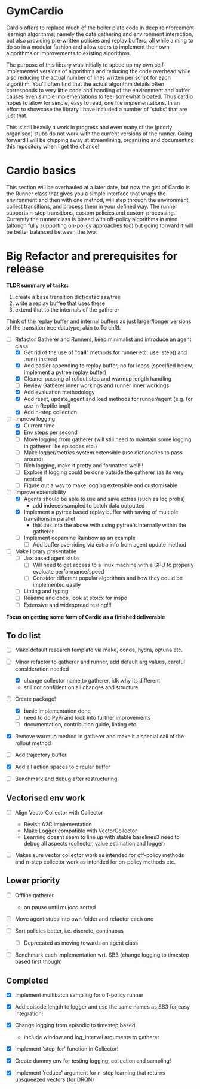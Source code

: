 # GymCardio
Cardio offers to replace much of the boiler plate code in deep reinforcement learnign algorithms; namely the data gathering and environment interaction, but also providing pre-written policies and replay buffers, all while aiming to do so in a modular fashion and allow users to implement their own algorithms or improvements to existing algorithms.

The purpose of this library was initially to speed up my own self-implemented versions of algorithms and reducing the code overhead while also reducing the actual number of lines written per script for each algorithm. You'll often find that the actual algorithm details often corresponds to very little code and handling of the environment and buffer causes even simple implementations to feel somewhat bloated. Thus cardio hopes to allow for simple, easy to read, one file implementations. In an effort to showcase the library I have included a number of 'stubs' that are just that.

This is still heavily a work in progress and even many of the (poorly organised) stubs do not work with the current versions of the runner. Going forward I will be chipping away at streamlining, organising and documenting this repository when I get the chance!

# Cardio basics
This section will be overhauled at a later date, but now the gist of Cardio is the Runner class that gives you a simple interface that wraps the environment and then with one method, will step through the environment, collect transitions, and process them in your defined way. The runner supports n-step transitions, custom policies and custom processing. Currently the runner class is biased with off-policy algorithms in mind (altough fully supporting on-policy approaches too) but going forward it will be better balanced between the two.

# Big Refactor and prerequisites for release

__TLDR summary of tasks:__
1. create a base transition dict/dataclass/tree
2. write a replay buffee that uses these
3. extend that to the internals of the gatherer

Think of the replay buffer and internal buffers as just larger/longer versions of the transition tree datatype, akin to TorchRL

* [ ] Refactor Gatherer and Runners, keep minimalist and introduce an agent class
  * [x] Get rid of the use of "__call__" methods for runner etc. use .step() and .run() instead
  * [x] Add easier appending to replay buffer, no for loops (specified below, implement a pytree replay buffer)
  * [x] Cleaner passing of rollout step and warmup length handling
  * [ ] Review Gatherer inner workings and runner inner workings
  * [x] Add evaluation methodology
  * [x] Add reset, update_agent and load methods for runner/agent (e.g. for use in Reptile impl)
  * [x] Add n-step collection

* [ ] Improve logging
  * [x] Current time
  * [x] Env steps per second
  * [ ] Move logging from gatherer (will still need to maintain some logging in gatherer like episodes etc.)
  * [ ] Make logger/metrics system extensible (use dictionaries to pass around)
  * [ ] Rich logging, make it pretty and formatted well!!!
  * [ ] Explore if logging could be done outside the gatherer (as its very nested)
  * [ ] Figure out a way to make logging extensible and customisable

* [ ] Improve extensibility
  * [x] Agents should be able to use and save extras (such as log probs)
    * add indeces sampled to batch data outputted
  * [x] Implement a pytree based replay buffer with saving of multiple transitions in parallel
    * this ties into the above with using pytree's internally within the gatherer
  * [ ] Implement dopamine Rainbow as an example
    * [ ] Add buffer overriding via extra info from agent update method

* [ ] Make library presentable
  * [ ] Jax based agent stubs
    * [ ] Will need to get access to a linux machine with a GPU to properly evaluate performance/speed
    * [ ] Consider different popular algorithms and how they could be implemented easily
  * [ ] Linting and typing
  * [ ] Readme and docs, look at stoicx for inspo
  * [ ] Extensive and widespread testing!!!

__Focus on getting some form of Cardio as a finished deliverable__

## To do list

* [ ] Make default research template via make, conda, hydra, optuna etc.

* [ ] Minor refactor to gatherer and runner, add default arg values, careful consideration needed
  * [x] change collector name to gatherer, idk why its different
  * still not confident on all changes and structure

* [ ] Create package!
  * [x] basic implementation done
  * [ ] need to do PyPi and look into further improvements
  * [ ] documentation, contribution guide, linting etc.

* [x] Remove warmup method in gatherer and make it a special call of the rollout method

* [ ] Add trajectory buffer

* [x] Add all action spaces to circular buffer

* [ ] Benchmark and debug after restructuring


## Vectorised env work
* [ ] Align VectorCollector with Collector
  * Revisit A2C implementation
  * Make Logger compatible with VectorCollector
  * Learning doesnt seem to line up with stable baselines3 need to debug all aspects (collector, value estimation and logger)

* [ ] Makes sure vector collector work as intended for off-policy methods and n-step collector work as intended for on-policy methods etc.

## Lower priority
* [ ] Offline gatherer
  * on pause until mujoco sorted

* [ ] Move agent stubs into own folder and refactor each one

* [ ] Sort policies better, i.e. discrete, continuous
  * [ ] Deprecated as moving towards an agent class

* [ ] Benchmark each implementation wrt. SB3 (change logging to timestep based first though)
 
## Completed
* [x] Implement multibatch sampling for off-policy runner

* [x] Add episode length to logger and use the same names as SB3 for easy integration!

* [x] Change logging from episodic to timestep based
  * include window and log_interval arguments to gatherer

* [x] Implement 'step_for' function in Collector!

* [x] Create dummy env for testing logging, collection and sampling!

* [x] Implement 'reduce' argument for n-step learning that returns unsqueezed vectors (for DRQN)